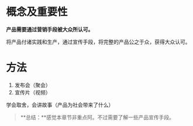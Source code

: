 # 概念及重要性

**产品需要通过营销手段被大众所认可。**

将产品付诸实践和生产，通过宣传手段，将完整的产品公之于众，获得大众认可。

# 方法

1. 发布会（聚会）
2. 宣传片（视频）

学会取舍，会讲故事（产品为社会带来了什么）

> **总结：**感觉本章节非重点阿。不过需要了解一些产品宣传手段。